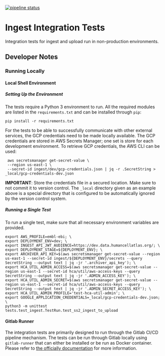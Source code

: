 [![pipeline status](https://gitlab.ebi.ac.uk/hca/ingest-integration-tests/badges/prod/pipeline.svg)](https://gitlab.ebi.ac.uk/hca/ingest-integration-tests/-/commits/prod)


# Ingest Integration Tests
Integration tests for ingest and upload run in non-production environments.

## Developer Notes

### Running Locally

#### Local Shell Environment

##### Setting Up the Environment

The tests require a Python 3 environment to run. All the required modules are listed in the `requirements.txt` and can
be installed through `pip`:

    pip install -r requirements.txt
    
For the tests to be able to successfully communicate with other external services, the GCP credentials need to be 
made locally available. The GCP credentials are stored in AWS Secrets Manager; one set is store for each development 
environment. To retrieve GCP credentials, the AWS CLI can be used:

```
 aws secretsmanager get-secret-value \
 --region us-east-1 \
 --secret-id ingest/dev/gcp-credentials.json | jq -r .SecretString > _local/gcp-credentials-dev.json
```

**IMPORTANT**: Store the credentials file in a secured location. Make sure to not commit it to version control. 
The `_local` directory given as an example above is a special directory that is configured to be automatically 
ignored by the version control system.

##### Running a Single Test

To run a single test, make sure that all necessary environment variables are provided.

```
export AWS_PROFILE=embl-ebi; \
export DEPLOYMENT_ENV=dev; \
export INGEST_API_JWT_AUDIENCE=https://dev.data.humancellatlas.org/; \
export DEPLOYMENT_STAGE=${DEPLOYMENT_ENV}; \
export ARCHIVER_API_KEY=$(aws secretsmanager get-secret-value --region us-east-1 --secret-id ingest/${DEPLOYMENT_ENV}/secrets --query SecretString --output text | jq -jr '.archiver_api_key'); \
export HCA_UTIL_ADMIN_ACCESS=$(aws secretsmanager get-secret-value --region us-east-1 --secret-id hca/util/aws-access-keys --query SecretString --output text | jq -jr '.ADMIN_ACCESS_KEY'); \
export HCA_UTIL_ADMIN_SECRET=$(aws secretsmanager get-secret-value --region us-east-1 --secret-id hca/util/aws-access-keys --query SecretString --output text | jq -jr '.ADMIN_SECRET_ACCESS_KEY'); \
export HCA_UTIL_ADMIN_PROFILE='test-hca-util-admin'; \
export GOOGLE_APPLICATION_CREDENTIALS=_local/gcp-credentials-dev.json; \
python3 -m unittest tests.test_ingest.TestRun.test_ss2_ingest_to_upload
``` 

#### Gitlab Runner

The integration tests are primarily designed to run through the Gitlab CI/CD pipeline mechanism. The tests can be run
through Gitlab locally using `gitlab-runner` that can either be installed or be run as Docker container. Please refer
to [the officially documentation](https://docs.gitlab.com/runner/) for more information.
